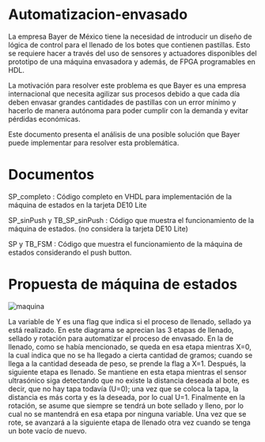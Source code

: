 # Automatizacion-envasado
La empresa Bayer de México tiene la necesidad de introducir un diseño de lógica de control para el llenado de los botes que contienen pastillas. Esto se requiere hacer a través del uso de sensores y actuadores disponibles del prototipo de una máquina envasadora y además, de FPGA programables en HDL. 

La motivación para resolver este problema es que Bayer es una empresa internacional que necesita agilizar sus procesos debido a que cada día deben envasar grandes cantidades de pastillas con un error mínimo y hacerlo de manera autónoma para poder cumplir con la demanda y evitar pérdidas económicas. 

Este documento presenta el análisis de una posible solución que Bayer puede implementar para resolver esta problemática.

# Documentos
SP_completo : Código completo en VHDL para implementación de la máquina de estados en la tarjeta DE10 Lite

SP_sinPush y TB_SP_sinPush : Código que muestra el funcionamiento de la máquina de estados. (no considera la tarjeta DE10 Lite)

SP y TB_FSM : Código que muestra el funcionamiento de la máquina de estados considerando el push button.

# Propuesta de máquina de estados
![maquina](https://user-images.githubusercontent.com/95587971/144762065-44fcb4b7-0b68-45c8-9323-75865323384c.png)

La variable de Y es una flag que indica si el proceso de llenado, sellado ya está realizado. En este diagrama se aprecian las 3 etapas de llenado, sellado y rotación para automatizar el proceso de envasado. En la de llenado, como se había mencionado, se queda en esa etapa mientras X=0, la cual indica que no se ha llegado a cierta cantidad de gramos; cuando se llega a la cantidad deseada de peso, se prende la flag a X=1. Después, la siguiente etapa es llenado. Se mantiene en esta etapa mientras el sensor ultrasónico siga detectando que no existe la distancia deseada al bote, es decir, que no hay tapa todavía (U=0); una vez que se coloca la tapa, la distancia es más corta y es la deseada, por lo cual U=1. Finalmente en la rotación, se asume que siempre se tendrá un bote sellado y lleno, por lo cual no se mantendrá en esa etapa por ninguna variable. Una vez que se rote, se avanzará a la siguiente etapa de llenado otra vez cuando se tenga un bote vacío de nuevo. 
